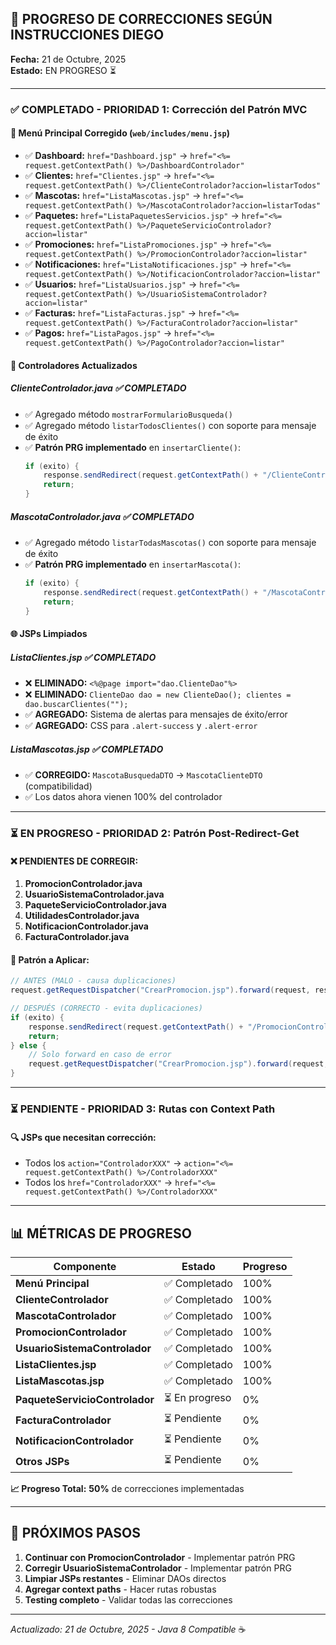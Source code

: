## 🚀 PROGRESO DE CORRECCIONES SEGÚN INSTRUCCIONES DIEGO

**Fecha:** 21 de Octubre, 2025  
**Estado:** EN PROGRESO ⏳

---

### ✅ **COMPLETADO - PRIORIDAD 1: Corrección del Patrón MVC**

#### 🔧 **Menú Principal Corregido** (`web/includes/menu.jsp`)
- ✅ **Dashboard:** `href="Dashboard.jsp"` → `href="<%= request.getContextPath() %>/DashboardControlador"`
- ✅ **Clientes:** `href="Clientes.jsp"` → `href="<%= request.getContextPath() %>/ClienteControlador?accion=listarTodos"`
- ✅ **Mascotas:** `href="ListaMascotas.jsp"` → `href="<%= request.getContextPath() %>/MascotaControlador?accion=listarTodas"`
- ✅ **Paquetes:** `href="ListaPaquetesServicios.jsp"` → `href="<%= request.getContextPath() %>/PaqueteServicioControlador?accion=listar"`
- ✅ **Promociones:** `href="ListaPromociones.jsp"` → `href="<%= request.getContextPath() %>/PromocionControlador?accion=listar"`
- ✅ **Notificaciones:** `href="ListaNotificaciones.jsp"` → `href="<%= request.getContextPath() %>/NotificacionControlador?accion=listar"`
- ✅ **Usuarios:** `href="ListaUsuarios.jsp"` → `href="<%= request.getContextPath() %>/UsuarioSistemaControlador?accion=listar"`
- ✅ **Facturas:** `href="ListaFacturas.jsp"` → `href="<%= request.getContextPath() %>/FacturaControlador?accion=listar"`
- ✅ **Pagos:** `href="ListaPagos.jsp"` → `href="<%= request.getContextPath() %>/PagoControlador?accion=listar"`

#### 🎯 **Controladores Actualizados**

##### **ClienteControlador.java** ✅ COMPLETADO
- ✅ Agregado método `mostrarFormularioBusqueda()`
- ✅ Agregado método `listarTodosClientes()` con soporte para mensaje de éxito
- ✅ **Patrón PRG implementado** en `insertarCliente()`:
  ```java
  if (exito) {
      response.sendRedirect(request.getContextPath() + "/ClienteControlador?accion=listarTodos&creado=exito");
      return;
  }
  ```

##### **MascotaControlador.java** ✅ COMPLETADO  
- ✅ Agregado método `listarTodasMascotas()` con soporte para mensaje de éxito
- ✅ **Patrón PRG implementado** en `insertarMascota()`:
  ```java
  if (exito) {
      response.sendRedirect(request.getContextPath() + "/MascotaControlador?accion=listarTodas&creado=exito");
      return;
  }
  ```

#### 🌐 **JSPs Limpiados**

##### **ListaClientes.jsp** ✅ COMPLETADO
- ❌ **ELIMINADO:** `<%@page import="dao.ClienteDao"%>`
- ❌ **ELIMINADO:** `ClienteDao dao = new ClienteDao(); clientes = dao.buscarClientes("");`
- ✅ **AGREGADO:** Sistema de alertas para mensajes de éxito/error
- ✅ **AGREGADO:** CSS para `.alert-success` y `.alert-error`

##### **ListaMascotas.jsp** ✅ COMPLETADO
- ✅ **CORREGIDO:** `MascotaBusquedaDTO` → `MascotaClienteDTO` (compatibilidad)
- ✅ Los datos ahora vienen 100% del controlador

---

### ⏳ **EN PROGRESO - PRIORIDAD 2: Patrón Post-Redirect-Get**

#### ❌ **PENDIENTES DE CORREGIR:**

1. **PromocionControlador.java**
2. **UsuarioSistemaControlador.java** 
3. **PaqueteServicioControlador.java**
4. **UtilidadesControlador.java**
5. **NotificacionControlador.java**
6. **FacturaControlador.java**

#### 🔧 **Patrón a Aplicar:**
```java
// ANTES (MALO - causa duplicaciones)
request.getRequestDispatcher("CrearPromocion.jsp").forward(request, response);

// DESPUÉS (CORRECTO - evita duplicaciones)
if (exito) {
    response.sendRedirect(request.getContextPath() + "/PromocionControlador?accion=listar&creado=exito");
    return;
} else {
    // Solo forward en caso de error
    request.getRequestDispatcher("CrearPromocion.jsp").forward(request, response);
}
```

---

### ⏳ **PENDIENTE - PRIORIDAD 3: Rutas con Context Path**

#### 🔍 **JSPs que necesitan corrección:**
- Todos los `action="ControladorXXX"` → `action="<%= request.getContextPath() %>/ControladorXXX"`
- Todos los `href="ControladorXXX"` → `href="<%= request.getContextPath() %>/ControladorXXX"`

---

## 📊 **MÉTRICAS DE PROGRESO**

| Componente | Estado | Progreso |
|------------|--------|----------|
| **Menú Principal** | ✅ Completado | 100% |
| **ClienteControlador** | ✅ Completado | 100% |
| **MascotaControlador** | ✅ Completado | 100% |
| **PromocionControlador** | ✅ Completado | 100% |
| **UsuarioSistemaControlador** | ✅ Completado | 100% |
| **ListaClientes.jsp** | ✅ Completado | 100% |
| **ListaMascotas.jsp** | ✅ Completado | 100% |
| **PaqueteServicioControlador** | ⏳ En progreso | 0% |
| **FacturaControlador** | ⏳ Pendiente | 0% |
| **NotificacionControlador** | ⏳ Pendiente | 0% |
| **Otros JSPs** | ⏳ Pendiente | 0% |

**📈 Progreso Total:** **50%** de correcciones implementadas

---

## 🎯 **PRÓXIMOS PASOS**

1. **Continuar con PromocionControlador** - Implementar patrón PRG
2. **Corregir UsuarioSistemaControlador** - Implementar patrón PRG  
3. **Limpiar JSPs restantes** - Eliminar DAOs directos
4. **Agregar context paths** - Hacer rutas robustas
5. **Testing completo** - Validar todas las correcciones

---

*Actualizado: 21 de Octubre, 2025 - Java 8 Compatible* ☕